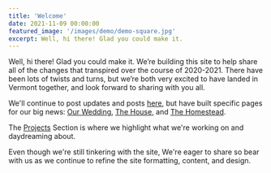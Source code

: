 ```yaml
---
title: 'Welcome'
date: 2021-11-09 00:00:00
featured_image: '/images/demo/demo-square.jpg'
excerpt: Well, hi there! Glad you could make it. 
---
```

Well, hi there! Glad you could make it. We’re building this site to help share all of the changes that transpired over the course of 2020-2021. There have been lots of twists and turns, but we’re both very excited to have landed in Vermont together, and look forward to sharing with you all.  

We'll continue to post updates and posts [here](/), but have built specific pages for our big news: [Our Wedding](/wedding/), [The House](/the-house/), and [The Homestead](/the-homestead/). 

The [Projects](/projects/) Section is where we highlight what we're working on and daydreaming about. 

Even though we're still tinkering with the site, We're eager to share so bear with us as we continue to refine the site formatting, content, and design. 